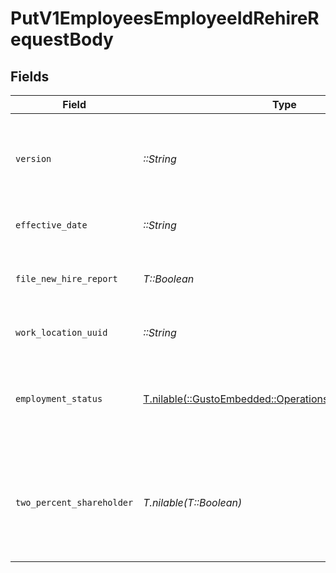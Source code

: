# PutV1EmployeesEmployeeIdRehireRequestBody


## Fields

| Field                                                                                                                                                             | Type                                                                                                                                                              | Required                                                                                                                                                          | Description                                                                                                                                                       |
| ----------------------------------------------------------------------------------------------------------------------------------------------------------------- | ----------------------------------------------------------------------------------------------------------------------------------------------------------------- | ----------------------------------------------------------------------------------------------------------------------------------------------------------------- | ----------------------------------------------------------------------------------------------------------------------------------------------------------------- |
| `version`                                                                                                                                                         | *::String*                                                                                                                                                        | :heavy_check_mark:                                                                                                                                                | The current version of the object. See the [versioning guide](https://docs.gusto.com/embedded-payroll/docs/idempotency) for information on how to use this field. |
| `effective_date`                                                                                                                                                  | *::String*                                                                                                                                                        | :heavy_check_mark:                                                                                                                                                | The day when the employee returns to work.                                                                                                                        |
| `file_new_hire_report`                                                                                                                                            | *T::Boolean*                                                                                                                                                      | :heavy_check_mark:                                                                                                                                                | The boolean flag indicating whether Gusto will file a new hire report for the employee.                                                                           |
| `work_location_uuid`                                                                                                                                              | *::String*                                                                                                                                                        | :heavy_check_mark:                                                                                                                                                | The uuid of the employee's work location.                                                                                                                         |
| `employment_status`                                                                                                                                               | [T.nilable(::GustoEmbedded::Operations::EmploymentStatus)](../../models/operations/employmentstatus.md)                                                           | :heavy_minus_sign:                                                                                                                                                | The employee's employment status. Supplying an invalid option will set the employment_status to *not_set*.                                                        |
| `two_percent_shareholder`                                                                                                                                         | *T.nilable(T::Boolean)*                                                                                                                                           | :heavy_minus_sign:                                                                                                                                                | Whether the employee is a two percent shareholder of the company. This field only applies to companies with an S-Corp entity type.                                |